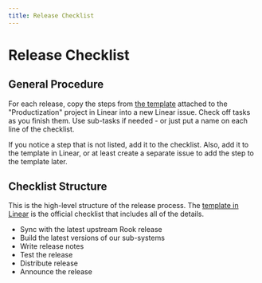```yaml
---
title: Release Checklist
---
```


# Release Checklist

## General Procedure

For each release, copy the steps from [the template](https://linear.app/koorinc/document/release-checklist-b1af1d958c94) attached to the "Productization" project in Linear into a new Linear issue. Check off tasks as you finish them. Use sub-tasks if needed - or just put a name on each line of the checklist.

If you notice a step that is not listed, add it to the checklist. Also, add it to the template in Linear, or at least create a separate issue to add the step to the template later.

## Checklist Structure

This is the high-level structure of the release process. The [template in Linear](https://linear.app/koorinc/document/release-checklist-b1af1d958c94) is the official checklist that includes all of the details.

- Sync with the latest upstream Rook release
- Build the latest versions of our sub-systems
- Write release notes
- Test the release
- Distribute release
- Announce the release
